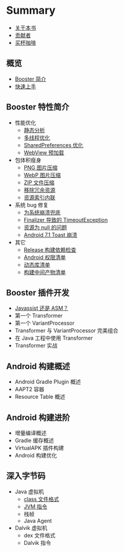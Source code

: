 # Summary

* [关于本书](./README.md)
* [贡献者](./contributors.md)
* [买杯咖啡](./donate.md)

## 概览

* [Booster 简介](./overview.md)
* [快速上手](./getting-started.md)

## Booster 特性简介

* 性能优化
  * [静态分析](./feature/performance/static-analysis.md)
  * [多线程优化](./feature/performance/multithreading-optimization.md)
  * [SharedPreferences 优化](./feature/performance/shared-preferences-optimization.md)
  * [WebView 预加载](./feature/performance/webview-preloading.md)
* 包体积瘦身
  * [PNG 图片压缩](./feature/shrink/png-compression.md)
  * [WebP 图片压缩](./feature/shrink/webp-compression.md)
  * [ZIP 文件压缩](./feature/shrink/zip-compression.md)
  * [移除冗余资源](./feature/shrink/res-deredundancy.md)
  * [资源索引内联](./feature/shrink/res-index-inline.md)
* 系统 bug 修复
  * [为系统崩溃兜底](./feature/bugfix/prevent-crash-from-system-bug.md)
  * [Finalizer 导致的 TimeoutException](./feature/bugfix/finalizer-timeout-exception.md)
  * [资源为 null 的问题](./feature/bugfix/null-resource-assets.md)
  * [Android 7.1 Toast 崩溃](./feature/bugfix/toast-crash-on-android-25.md)
* 其它
  * [Release 构建依赖检查](./feature/misc/dependencies-check-on-release-build.md)
  * [Android 权限清单](./feature/misc/android-permission-list.md)
  * [动态库清单](./feature/misc/shared-library-list.md)
  * [构建中间产物清单](./feature/misc/build-artifact-list.md)

## Booster 插件开发

* [Javassist 还是 ASM？](./developer/javassist-or-asm.md)
* 第一个 Transformer
* 第一个 VariantProcessor
* Transformer 与 VariantProcessor 完美组合
* 在 Java 工程中使用 Transformer
* Transformer 实战

## Android 构建概述

* Android Gradle Plugin 概述
* AAPT2 容器
* Resource Table 概述

## Android 构建进阶

* 增量编译概述
* Gradle 缓存概述
* VirtualAPK 插件构建
* Android 构建优化

## 深入字节码

* Java 虚拟机
    * [class 文件格式](./jvm/class-file.md)
    * [JVM 指令](./jvm/instructions.md)
    * 栈帧
    * Java Agent
* Dalvik 虚拟机
    * dex 文件格式
    * Dalvik 指令

